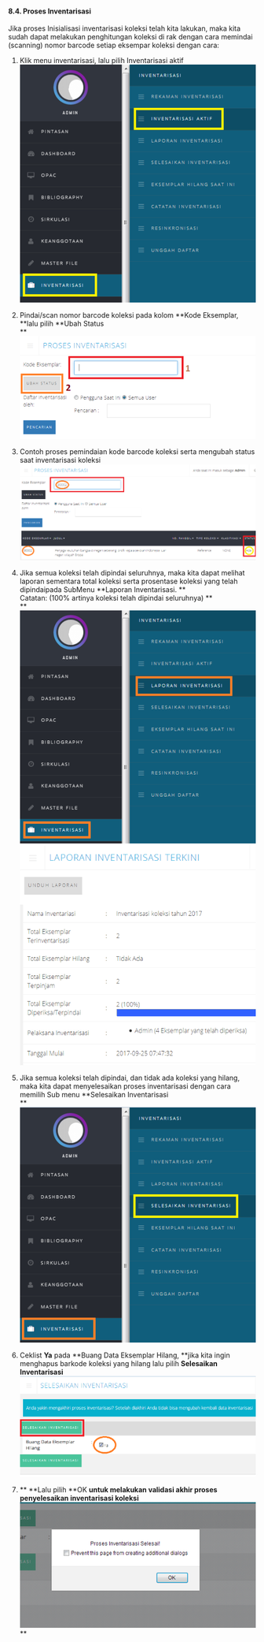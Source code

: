 #### 8.4. Proses Inventarisasi

Jika proses Inisialisasi inventarisasi koleksi telah kita lakukan, maka kita sudah dapat melakukan penghitungan koleksi di rak dengan cara memindai \(scanning\) nomor barcode setiap eksempar koleksi dengan cara:

1. Klik menu inventarisasi, lalu pilih Inventarisasi aktif  
   ![](/assets/22.png)

2. Pindai/scan nomor barcode koleksi pada kolom **Kode Eksemplar, **lalu pilih **Ubah Status    
   **![](/assets/23.png)

3. Contoh proses pemindaian kode barcode koleksi serta mengubah status saat inventarisasi koleksi  
   ![](/assets/24.png)

4. Jika semua koleksi telah dipindai seluruhnya, maka kita dapat melihat laporan sementara  total koleksi serta prosentase koleksi yang telah dipindaipada SubMenu **Laporan Inventarisasi. **  
   Catatan: \(100% artinya koleksi telah dipindai seluruhnya\) **    
   **![](/assets/26.png)  
   ![](/assets/25.png)

5. Jika semua koleksi telah dipindai, dan tidak ada koleksi yang hilang, maka kita dapat menyelesaikan proses inventarisasi dengan cara memilih Sub menu **Selesaikan Inventarisasi    
   **![](/assets/27.png)

6. Ceklist **Ya** pada **Buang Data Eksemplar Hilang, **jika kita ingin menghapus barkode koleksi yang hilang lalu pilih **Selesaikan Inventarisasi**  
   ![](/assets/28.png)

7. **  **Lalu pilih **OK **untuk melakukan validasi akhir proses penyelesaikan inventarisasi koleksi  
   ![](/assets/29.png)**  
   **



